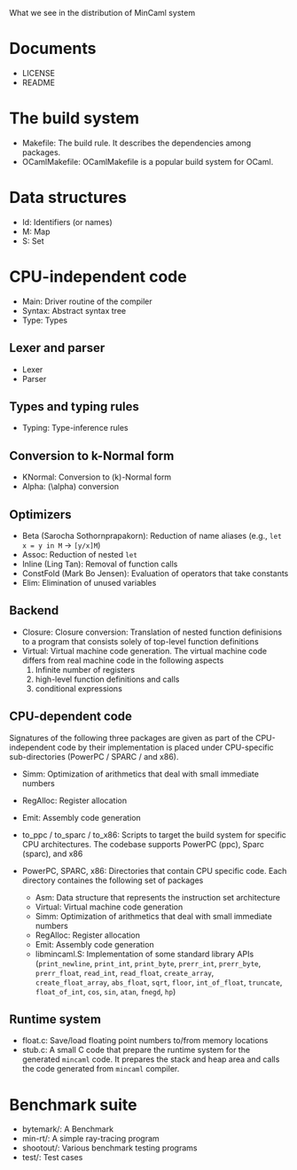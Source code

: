 What we see in the distribution of MinCaml system

# Documents

- LICENSE
- README

# The build system

- Makefile: The build rule.  It describes the dependencies among packages.
- OCamlMakefile: OCamlMakefile is a popular build system for OCaml.

# Data structures

- Id: Identifiers (or names)
- M: Map
- S: Set

# CPU-independent code

- Main: Driver routine of the compiler
- Syntax: Abstract syntax tree
- Type: Types

## Lexer and parser

- Lexer
- Parser

## Types and typing rules

- Typing: Type-inference rules

## Conversion to k-Normal form

- KNormal: Conversion to \(k\)-Normal form
- Alpha: \(\alpha\) conversion

## Optimizers

- Beta (Sarocha Sothornprapakorn): Reduction of name aliases (e.g., `let x = y in M` → `[y/x]M`)
- Assoc: Reduction of nested `let`
- Inline (Ling Tan): Removal of function calls
- ConstFold (Mark Bo Jensen): Evaluation of operators that take constants
- Elim: Elimination of unused variables

## Backend

- Closure: Closure conversion: Translation of nested function definisions to a program that consists solely of top-level function definitions
- Virtual: Virtual machine code generation.  The virtual machine code differs from real machine code in the following aspects
    1. Infinite number of registers
    1. high-level function definitions and calls
    1. conditional expressions

## CPU-dependent code

Signatures of the following three packages are given as part of the CPU-independent code by their implementation is placed under CPU-specific sub-directories (PowerPC / SPARC / and x86).

- Simm: Optimization of arithmetics that deal with small immediate numbers
- RegAlloc: Register allocation
- Emit: Assembly code generation

- to_ppc / to_sparc / to_x86: Scripts to target the build system for specific CPU architectures.  The codebase supports PowerPC (ppc), Sparc (sparc), and x86

- PowerPC, SPARC, x86: Directories that contain CPU specific code.  Each directory containes the following set of packages
    - Asm: Data structure that represents the instruction set architecture
    - Virtual: Virtual machine code generation
    - Simm: Optimization of arithmetics that deal with small immediate numbers
    - RegAlloc: Register allocation
    - Emit: Assembly code generation
    - libmincaml.S: Implementation of some standard library APIs (`print_newline`, `print_int`, `print_byte`, `prerr_int`, `prerr_byte`, `prerr_float`, `read_int`, `read_float`, `create_array`, `create_float_array`, `abs_float`, `sqrt`, `floor`, `int_of_float`, `truncate`, `float_of_int`, `cos`, `sin`, `atan`, `fnegd`, `hp`)

## Runtime system

- float.c: Save/load floating point numbers to/from memory locations
- stub.c: A small C code that prepare the runtime system for the generated `mincaml` code.  It prepares the stack and heap area and calls the code generated from `mincaml` compiler.

# Benchmark suite

- bytemark/: A Benchmark
- min-rt/: A simple ray-tracing program
- shootout/: Various benchmark testing programs
- test/: Test cases
